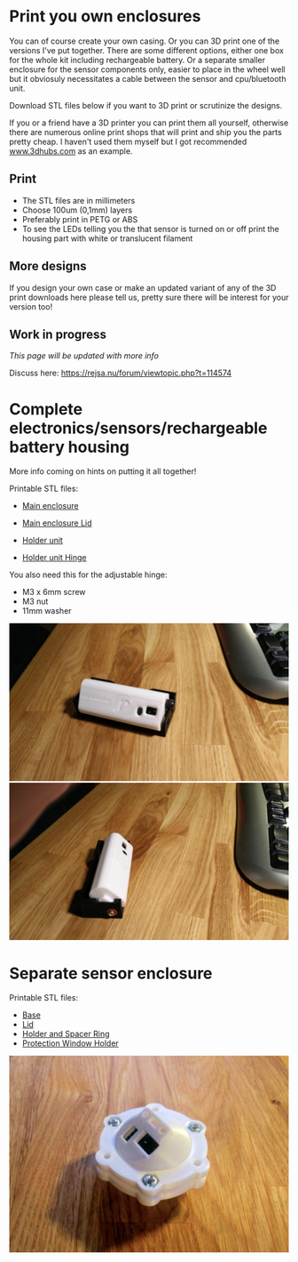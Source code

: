 # Print you own enclosures

You can of course create your own casing. Or you can 3D print one of the versions I've put together. There are some different options, either one box for the whole kit including rechargeable battery. Or a separate smaller enclosure for the sensor components only, easier to place in the wheel well but it obviosuly necessitates a cable between the sensor and cpu/bluetooth unit.

Download STL files below if you want to 3D print or scrutinize the designs. 

If you or a friend have a 3D printer you can print them all yourself, otherwise there are numerous online print shops that will print and ship you the parts pretty cheap. I haven't used them myself but I got recommended www.3dhubs.com as an example.

## Print 

- The STL files are in millimeters  
- Choose 100um (0,1mm) layers  
- Preferably print in PETG or ABS  
- To see the LEDs telling you the that sensor is turned on or off print the housing part with white or translucent filament 

## More designs

If you design your own case or make an updated variant of any of the 3D print downloads here please tell us, pretty sure there will be interest for your version too!

## Work in progress

_This page will be updated with more info_

Discuss here: https://rejsa.nu/forum/viewtopic.php?t=114574

# Complete electronics/sensors/rechargeable battery housing

More info coming on hints on putting it all together!  

Printable STL files:  
- <a href=printables/Main%20Housing%20Base.stl>Main enclosure</a>
- <a href=printables/Main%20Housing%20Lid.stl>Main enclosure Lid</a>  

- <a href=printables/Main%20Holder%20Base.stl>Holder unit</a>  
- <a href=printables/Main%20Holder%20Hinge.stl>Holder unit Hinge</a>  

You also need this for the adjustable hinge:  
- M3 x 6mm screw  
- M3 nut  
- 11mm washer  

<img src=images/main%20housing%20early%20wip%201.jpg>

<img src=images/main%20housing%20early%20wip%202.jpg>


# Separate sensor enclosure

Printable STL files:  
- <a href=printables/Minisensor%20Base.stl>Base</a>  
- <a href=printables/Minisensor%20Lid.stl>Lid</a>  
- <a href=printables/Minisensor%20Holder%20and%20Spacer%20Ring.stl>Holder and Spacer Ring</a>  
- <a href=printables/Minisensor%20Protection%20Window%20Holder.stl>Protection Window Holder</a>  

<img src="images/minisensor.jpg">
